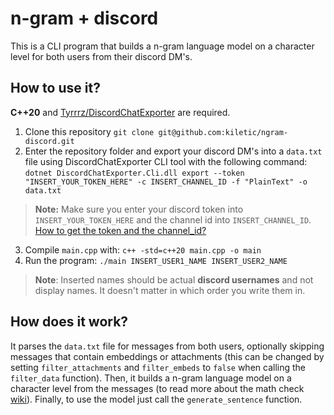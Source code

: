 # n-gram + discord
This is a CLI program that builds a n-gram language model on a character level for both users from their discord DM's.
## How to use it?
**C++20** and [Tyrrrz/DiscordChatExporter](https://github.com/Tyrrrz/DiscordChatExporter) are required.
1. Clone this repository `git clone git@github.com:kiletic/ngram-discord.git`
2. Enter the repository folder and export your discord DM's into a `data.txt` file using DiscordChatExporter CLI tool with the following command:  
`dotnet DiscordChatExporter.Cli.dll export --token "INSERT_YOUR_TOKEN_HERE" -c INSERT_CHANNEL_ID -f "PlainText" -o data.txt`  
>**Note:** Make sure you enter your discord token into `INSERT_YOUR_TOKEN_HERE` and the channel id into `INSERT_CHANNEL_ID`. [How to get the token and the channel_id?](https://github.com/Tyrrrz/DiscordChatExporter/blob/master/.docs/Token-and-IDs.md)
3. Compile `main.cpp` with: `c++ -std=c++20 main.cpp -o main`
4. Run the program: `./main INSERT_USER1_NAME INSERT_USER2_NAME`  
  >**Note**: Inserted names should be actual **discord usernames** and not display names. It doesn't matter in which order you write them in.

## How does it work?
It parses the `data.txt` file for messages from both users, optionally skipping messages that contain embeddings or attachments (this can be changed by setting `filter_attachments` and `filter_embeds` to `false` when calling the `filter_data` function). Then, it builds a n-gram language model on a character level from the messages (to read more about the math check [wiki](https://en.wikipedia.org/wiki/Word_n-gram_language_model)). Finally, to use the model just call the `generate_sentence` function.
